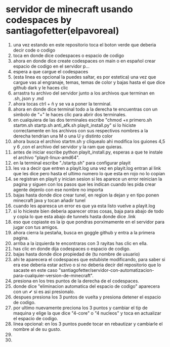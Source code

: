 # servidor de minecraft usando codespaces by santiagofetter(elpavoreal)
1) una vez estando en este repositorio toca el boton verde que deberia decir code o codigo
2) toca en donde dice codespaces o espacio de codigo
3) ahora en donde dice create codespaces on main o en español crear espacio de codigo en el servidor p...
4) espera a que cargue el codespaces
5) (esta linea es opcional la puedes saltar, es por estetica) una vez que cargue vas al engranaje, temas, temas de color y bajas hasta el que dice github dark y le haces clic
6) arrastra tu archivo del servidor junto a los archivos que terminan en .sh,.json y .md
7) ahora tocas ctrl + ñ y se va a poner la terminal.
8) ahora en donde dice terminal todo a la derecha  te encuentras con un simbolo de "+" le haces clic para abrir dos terminales.
9) en cualquiera de las dos terminales escribe "chmod +x primero.sh startm.sh startp.sh anti_afk.sh playit_install.py" si lo hiciste correctamente en los archivos con sus respectivos nombres a la derecha tendrian una M o una U y distinto color
10) ahora busca el archivo startm.sh y cliquealo ahi modifica los guiones 4,5 y 6 ,con el archivo del servidor y la ram que quieras.
11) antes de iniciar escribe python playit_install.py, esperas a que te instale el archivo "playit-linux-amd64".
12) en la terminal escribe "./startp.sh" para configurar playit
13) les va a decir que entren a playit.log una vez en playit.log entran al link que les dice pero hasta el ultimo numero lo que esta en rojo no lo copian
14) se registran en playit y inician sesion si les aparece un error reinician la pagina y siguen con los pasos que les indican cuando les pida crear agente dejenlo con ese nombre no importa
15) bajas hasta donde dice crear tunel, en region la dejan y en tipo ponen minecraft java y tocan añadir tunel
16) cuando les aparesca un error es que ya esta listo vuelve a playit.log
17) si lo hicieste bien deberia aparecer otras cosas, baja para abajo de todo y copia lo que esta abajo de tunnels hasta donde dice .link
18) eso que copiaste es la ip que pondras porximamente en el servidor para jugar con tus amigos.
19) ahora cierra la pestaña, busca en goggle github y entra a la primera pagina.
20) arriba a la izquierda te encontraras con 3 rayitas has clic en ella.
21) has clic en donde dija codespaces o espacio de codigo.
22) bajas hasta donde dice propiedad de (tu nombre de usuario)
23) ahi te aparecera el codespaces que estubiste modificando, para saber si era ese deberia estar activo o si no deberia decir del repositorio que lo sacaste en este caso "santiagofetter/servidor-con-automatizacion-para-cualquier-version-de-minecraft".
24) presiona en los tres puntos de la derecha de el codespaces.
25) donde dice "eliminacion automatica del espacio de codigo" aparecera con un ✔ si es asi presionalo.
26) despues presiona los 3 puntos de vuelta y presiona detener el espacio de codigo.
27) por ultimo nuevamente preciona los 3 puntos y cambiar el tip de maquina y elige la que dice "4-core" o "4 nucleos" y toca en actualizar el espacio de codigo.
29) linea opcional: en los 3 puntos puede tocar en rebautizar y cambiarle el nombre al de su gusto.
30) 
31) 

